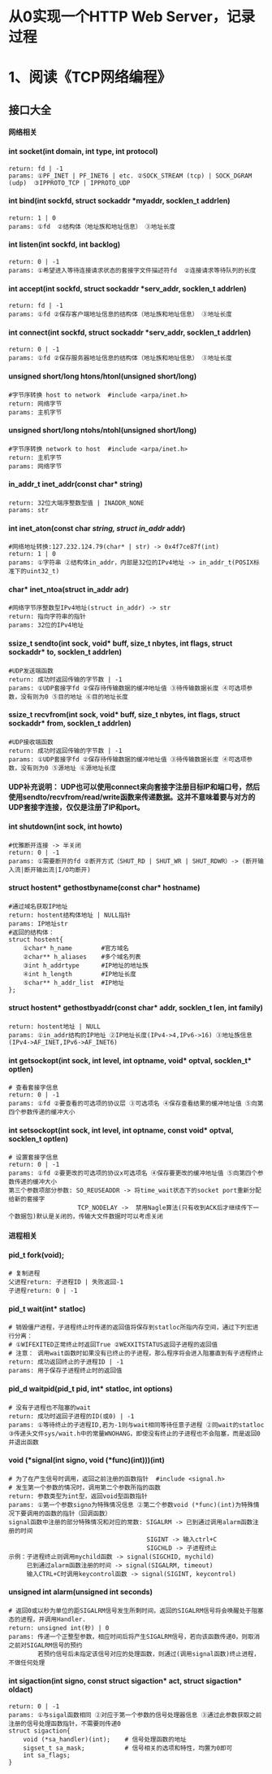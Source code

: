 # 从0实现一个HTTP Web Server，记录过程


# 1、阅读《TCP网络编程》
## 接口大全

#### 网络相关
#### int socket(int domain, int type, int protocol)    
    return: fd | -1    
    params: ①PF_INET | PF_INET6 | etc. ②SOCK_STREAM (tcp) | SOCK_DGRAM (udp)  ③IPPROTO_TCP | IPPROTO_UDP
#### int bind(int sockfd, struct sockaddr *myaddr, socklen_t addrlen)    
    return: 1 | 0    
    params: ①fd  ②结构体（地址族和地址信息） ③地址长度
#### int listen(int sockfd, int backlog)    
    return: 0 | -1    
    params: ①希望进入等待连接请求状态的套接字文件描述符fd  ②连接请求等待队列的长度
#### int accept(int sockfd, struct sockaddr *serv_addr, socklen_t addrlen)    
    return: fd | -1    
    params: ①fd ②保存客户端地址信息的结构体（地址族和地址信息） ③地址长度
#### int connect(int sockfd, struct sockaddr *serv_addr, socklen_t addrlen)    
    return: 0 | -1    
    params: ①fd ②保存服务器地址信息的结构体（地址族和地址信息） ③地址长度

#### unsigned short/long htons/htonl(unsigned short/long)   
    #字节序转换 host to network  #include <arpa/inet.h>  
    return: 网络字节   
    params: 主机字节
#### unsigned short/long ntohs/ntohl(unsigned short/long)   
    #字节序转换 network to host  #include <arpa/inet.h>  
    return: 主机字节   
    params: 网络字节

#### in_addr_t inet_addr(const char* string)
    return: 32位大端序整数型值 | INADDR_NONE
    params: str
#### int inet_aton(const char *string, struct in_addr* addr)    
    #网络地址转换:127.232.124.79(char* | str) -> 0x4f7ce87f(int)  
    return: 1 | 0    
    params: ①字符串 ②结构体in_addr，内部是32位的IPv4地址 -> in_addr_t(POSIX标准下的uint32_t)
#### char* inet_ntoa(struct in_addr adr)
    #网络字节序整数型IPv4地址(struct in_addr) -> str  
    return: 指向字符串的指针    
    params: 32位的IPv4地址

#### ssize_t sendto(int sock, void* buff, size_t nbytes, int flags, struct sockaddr* to, socklen_t addrlen)  
    #UDP发送端函数  
    return: 成功时返回传输的字节数 | -1    
    params: ①UDP套接字fd ②保存待传输数据的缓冲地址值 ③待传输数据长度 ④可选项参数，没有则为0 ⑤目的地址 ⑥目的地址长度  
#### ssize_t recvfrom(int sock, void* buff, size_t nbytes, int flags, struct sockaddr* from, socklen_t addrlen)  
    #UDP接收端函数  
    return: 成功时返回传输的字节数 | -1    
    params: ①UDP套接字fd ②保存待传输数据的缓冲地址值 ③待传输数据长度 ④可选项参数，没有则为0 ⑤源地址 ⑥源地址长度     
#### UDP补充说明： UDP也可以使用connect来向套接字注册目标IP和端口号，然后使用sendto/recvfrom/read/write函数来传递数据。这并不意味着要与对方的UDP套接字连接，仅仅是注册了IP和port。  

#### int shutdown(int sock, int howto)  
    #优雅断开连接 -> 半关闭
    return: 0 | -1    
    params: ①需要断开的fd ②断开方式（SHUT_RD | SHUT_WR | SHUT_RDWR）-> (断开输入流|断开输出流|I/O均断开)  

#### struct hostent* gethostbyname(const char* hostname)   
    #通过域名获取IP地址  
    return: hostent结构体地址 | NULL指针    
    params: IP地址str
    #返回的结构体： 
    struct hostent{  
        ①char* h_name        #官方域名  
        ②char** h_aliases    #多个域名列表  
        ③int h_addrtype      #IP地址的地址族  
        ④int h_length        #IP地址长度  
        ⑤char** h_addr_list  #IP地址 
    };   

#### struct hostent* gethostbyaddr(const char* addr, socklen_t len, int family)
    return: hostent地址 | NULL
    params: ①in_addr结构的IP地址 ②IP地址长度(IPv4->4,IPv6->16) ③地址族信息(IPv4->AF_INET,IPv6->AF_INET6)

#### int getsockopt(int sock, int level, int optname, void* optval, socklen_t* optlen)
    # 查看套接字信息
    return: 0 | -1
    params: ①fd ②要查看的可选项的协议层 ③可选项名 ④保存查看结果的缓冲地址值 ⑤向第四个参数传递的缓冲大小
#### int setsockopt(int sock, int level, int optname, const void* optval, socklen_t optlen)
    # 设置套接字信息
    return: 0 | -1
    params: ①fd ②要更改的可选项的协议x可选项名 ④保存要更改的缓冲地址值 ⑤向第四个参数传递的缓冲大小
    第三个参数项部分参数: SO_REUSEADDR -> 将time_wait状态下的socket port重新分配给新的套接字
                       TCP_NODELAY ->  禁用Nagle算法(只有收到ACK后才继续传下一个数据包)默认是关闭的，传输大文件数据时可以考虑关闭

#### 进程相关
#### pid_t fork(void);  
    # 复制进程
    父进程return: 子进程ID | 失败返回-1
    子进程return: 0 | -1

#### pid_t wait(int* statloc)
    # 销毁僵尸进程，子进程终止时传递的返回值将保存到statloc所指内存空间，通过下列宏进行分离：
    # ①WIFEXITED正常终止时返回True ②WEXXITSTATUS返回子进程的返回值
    # 注意： 调用wait函数时如果没有已终止的子进程，那么程序将会进入阻塞直到有子进程终止
    return: 成功返回终止的子进程ID | -1
    params: 用于保存子进程终止时的返回值

#### pid_d waitpid(pid_t pid, int* statloc, int options)
    # 没有子进程也不阻塞的wait
    return: 成功时返回子进程的ID(或0) | -1
    params: ①等待终止的子进程ID,若为-1则与wait相同等待任意子进程 ②同wait的statloc ③传递头文件sys/wait.h中的常量WNOHANG，即使没有终止的子进程也不会阻塞，而是返回0并退出函数

#### void (*signal(int signo, void (*func)(int)))(int)
    # 为了在产生信号时调用，返回之前注册的函数指针  #include <signal.h>
    # 发生第一个参数的情况时，调用第二个参数所指的函数
    return: 参数类型为int型，返回void型函数指针
    params: ①第一个参数signo为特殊情况信息 ②第二个参数void (*func)(int)为特殊情况下要调用的函数的指针（回调函数） 
    signal函数中注册的部分特殊情况和对应的常数: SIGALRM -> 已到通过调用alarm函数注册的时间
                                          SIGINT -> 输入ctrl+C
                                          SIGCHLD -> 子进程终止
    示例：子进程终止则调用mychild函数 -> signal(SIGCHID, mychild)
         已到通过alarm函数注册的时间 -> signal(SIGALRM, timeout)
         输入CTRL+C时调用keycontrol函数 -> signal(SIGINT, keycontrol)

#### unsigned int alarm(unsigned int seconds)
    # 返回0或以秒为单位的距SIGALRM信号发生所剩时间，返回的SIGALRM信号将会唤醒处于阻塞态的进程，并调用Handler.
    return: unsigned int(秒) | 0
    params: 传递一个正整型参数，相应时间后将产生SIGALRM信号，若向该函数传递0，则取消之前对SIGALRM信号的预约
            若预约信号后未指定该信号对应的处理函数，则通过(调用signal函数)终止进程，不做任何处理

#### int sigaction(int signo, const struct sigaction* act, struct sigaction* oldact)
    return: 0 | -1
    params: ①与sigal函数相同 ②对应于第一个参数的信号处理器信息 ③通过此参数获取之前注册的信号处理函数指针，不需要则传递0
    struct sigaction{
        void (*sa_handler)(int);    # 信号处理函数的地址
        sigset_t sa_mask;           # 信号相关的选项和特性，均置为0即可
        int sa_flags;
    }